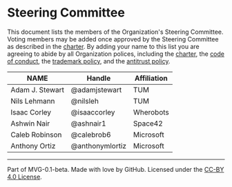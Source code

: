 # Steering Committee

This document lists the members of the Organization's Steering Committee. Voting members may be added once approved by the Steering Committee as described in the [charter](./CHARTER.md). By adding your name to this list you are agreeing to abide by all Organization polices, including the [charter](./CHARTER.md), the [code of conduct](./CODE-OF-CONDUCT.md), the [trademark policy](./TRADEMARKS.md), and the [antitrust policy](./ANTITRUST.md).

| **NAME**        | **Handle**    | **Affiliation** |
| --------------- | ------------- | --------------- |
| Adam J. Stewart | @adamjstewart | TUM             |
| Nils Lehmann    | @nilsleh      | TUM             |
| Isaac Corley    | @isaaccorley  | Wherobots       |
| Ashwin Nair     | @ashnair1     | Space42         |
| Caleb Robinson  | @calebrob6    | Microsoft       |
| Anthony Ortiz   | @anthonymlortiz | Microsoft     |
---

Part of MVG-0.1-beta.
Made with love by GitHub. Licensed under the [CC-BY 4.0 License](https://creativecommons.org/licenses/by/4.0/).
